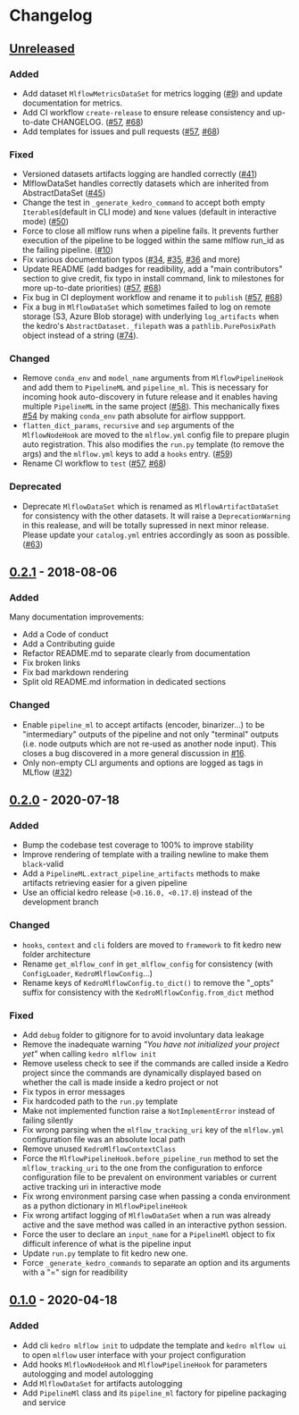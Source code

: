 # Changelog

## [Unreleased]

### Added

- Add dataset ``MlflowMetricsDataSet`` for metrics logging ([#9](https://github.com/Galileo-Galilei/kedro-mlflow/issues/9)) and update documentation for metrics.
- Add CI workflow `create-release` to ensure release consistency and up-to-date CHANGELOG. ([#57](https://github.com/Galileo-Galilei/kedro-mlflow/issues/57), [#68](https://github.com/Galileo-Galilei/kedro-mlflow/pull/68))
- Add templates for issues and pull requests ([#57](https://github.com/Galileo-Galilei/kedro-mlflow/issues/57), [#68](https://github.com/Galileo-Galilei/kedro-mlflow/pull/68))

### Fixed

- Versioned datasets artifacts logging are handled correctly ([#41](https://github.com/Galileo-Galilei/kedro-mlflow/issues/41))
- MlflowDataSet handles correctly datasets which are inherited from AbstractDataSet ([#45](https://github.com/Galileo-Galilei/kedro-mlflow/issues/45))
- Change the test in `_generate_kedro_command` to accept both empty `Iterable`s(default in CLI mode) and `None` values (default in interactive mode) ([#50](https://github.com/Galileo-Galilei/kedro-mlflow/issues/50))
- Force to close all mlflow runs when a pipeline fails. It prevents further execution of the pipeline to be logged within the same mlflow run_id as the failing pipeline. ([#10](https://github.com/Galileo-Galilei/kedro-mlflow/issues/10))
- Fix various documentation typos ([#34](https://github.com/Galileo-Galilei/kedro-mlflow/pull/34), [#35](https://github.com/Galileo-Galilei/kedro-mlflow/pull/35), [#36](https://github.com/Galileo-Galilei/kedro-mlflow/pull/36) and more)
- Update README (add badges for readibility, add a "main contributors" section to give credit, fix typo in install command, link to milestones for more up-to-date priorities) ([#57](https://github.com/Galileo-Galilei/kedro-mlflow/issues/57), [#68](https://github.com/Galileo-Galilei/kedro-mlflow/pull/68))
- Fix bug in CI deployment workflow and rename it to `publish` ([#57](https://github.com/Galileo-Galilei/kedro-mlflow/issues/57), [#68](https://github.com/Galileo-Galilei/kedro-mlflow/pull/68))
- Fix a bug in `MlflowDataSet` which sometimes failed to log on remote storage (S3, Azure Blob storage) with underlying `log_artifacts` when the kedro's `AbstractDataset._filepath` was a `pathlib.PurePosixPath` object instead of a string ([#74](https://github.com/Galileo-Galilei/kedro-mlflow/issues/74)).

### Changed

- Remove `conda_env` and `model_name` arguments from `MlflowPipelineHook` and add them to `PipelineML` and `pipeline_ml`. This is necessary for incoming hook auto-discovery in future release and it enables having multiple `PipelineML` in the same project ([#58](https://github.com/Galileo-Galilei/kedro-mlflow/pull/58)). This mechanically fixes [#54](https://github.com/Galileo-Galilei/kedro-mlflow/issues/54) by making `conda_env` path absolute for airflow suppport.
- `flatten_dict_params`, `recursive` and `sep` arguments of the `MlflowNodeHook` are moved to the `mlflow.yml` config file to prepare plugin auto registration. This also modifies the `run.py` template (to remove the args) and the `mlflow.yml` keys to add a `hooks` entry. ([#59](https://github.com/Galileo-Galilei/kedro-mlflow/pull/59))
- Rename CI workflow to `test` ([#57](https://github.com/Galileo-Galilei/kedro-mlflow/issues/57), [#68](https://github.com/Galileo-Galilei/kedro-mlflow/pull/68))


### Deprecated

- Deprecate `MlflowDataSet` which is renamed as `MlflowArtifactDataSet` for consistency with the other datasets. It will raise a `DeprecationWarning` in this realease, and will be totally supressed in next minor release. Please update your `catalog.yml` entries accordingly as soon as possible. ([#63](https://github.com/Galileo-Galilei/kedro-mlflow/issues/63))

## [0.2.1] - 2018-08-06

### Added
Many documentation improvements:
  - Add a Code of conduct
  - Add a Contributing guide
  - Refactor README.md to separate clearly from documentation
  - Fix broken links
  - Fix bad markdown rendering
  - Split old README.md information in dedicated sections

### Changed

- Enable ``pipeline_ml`` to accept artifacts (encoder, binarizer...) to be "intermediary" outputs of the pipeline and not only "terminal" outputs (i.e. node outputs which are not re-used as another node input). This closes a bug discovered in a more general discussion in [#16](https://github.com/Galileo-Galilei/kedro-mlflow/issues/16).
- Only non-empty CLI arguments and options are logged as tags in MLflow ([#32](https://github.com/Galileo-Galilei/kedro-mlflow/issues/16))

## [0.2.0] - 2020-07-18

### Added

- Bump the codebase test coverage to 100% to improve stability
- Improve rendering of template with a trailing newline to make them  ```black```-valid
- Add a ``PipelineML.extract_pipeline_artifacts`` methods to make artifacts retrieving easier for a given pipeline
- Use an official kedro release (``>0.16.0, <0.17.0``) instead of the development branch

### Changed

- ``hooks``, ``context`` and ``cli`` folders are moved to ``framework`` to fit kedro new folder architecture
- Rename ``get_mlflow_conf`` in ``get_mlflow_config`` for consistency (with ``ConfigLoader``, ``KedroMlflowConfig``...)
- Rename keys of ``KedroMlflowConfig.to_dict()`` to remove the "_opts" suffix for consistency with the ``KedroMlflowConfig.from_dict`` method

### Fixed

- Add ```debug``` folder to gitignore for to avoid involuntary data leakage
- Remove the inadequate warning *"You have not initialized your project yet"* when calling ```kedro mlflow init```
- Remove useless check to see if the commands are called inside a Kedro project since the commands are dynamically displayed based on whether the call is made inside a kedro project or not
- Fix typos in error messages
- Fix hardcoded path to the ``run.py`` template
- Make not implemented function raise a ``NotImplementError`` instead of failing silently
- Fix wrong parsing when the ``mlflow_tracking_uri`` key of the ``mlflow.yml`` configuration file was an absolute local path
- Remove unused ``KedroMlflowContextClass``
- Force the ``MlflowPipelineHook.before_pipeline_run`` method to set the ``mlflow_tracking_uri`` to the one from the configuration to enforce configuration file to be prevalent on environment variables or current active tracking uri in interactive mode
- Fix wrong environment parsing case when passing a conda environment as a python dictionary in ``MlflowPipelineHook``
- Fix wrong artifact logging of ``MlflowDataSet`` when a run was already active and the save method was called in an interactive python session.
- Force the user to declare an ``input_name`` for a ``PipelineMl`` object to fix difficult inference of what is the pipeline input
- Update ``run.py`` template to fit kedro new one.
- Force ``_generate_kedro_commands`` to separate an option and its arguments with a "=" sign for readibility

## [0.1.0] - 2020-04-18

### Added

- Add cli ``kedro mlflow init`` to udpdate the template and ``kedro mlflow ui`` to open ``mlflow`` user interface with your project configuration
- Add hooks ``MlflowNodeHook`` and ``MlflowPipelineHook`` for parameters autologging and model autologging
- Add ``MlflowDataSet`` for artifacts autologging
- Add ``PipelineMl`` class and its ``pipeline_ml`` factory for pipeline packaging and service

[unreleased]: https://github.com/Galileo-Galilei/kedro-mlflow/compare/0.2.1...HEAD
[0.2.1]: https://github.com/Galileo-Galilei/kedro-mlflow/compare/0.2.0...0.2.1
[0.2.0]: https://github.com/Galileo-Galilei/kedro-mlflow/compare/0.1.0...0.2.0
[0.1.0]: https://github.com/Galileo-Galilei/kedro-mlflow/releases/tag/0.1.0

